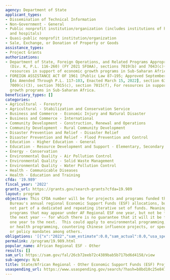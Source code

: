```yaml
---
agency: Department of State
applicant_types:
- Dissemination of Technical Information
- Non-Government - General
- Public nonprofit institution/organization (includes institutions of higher education
  and hospitals)
- Quasi-public nonprofit institution/organization
- Sale, Exchange, or Donation of Property or Goods
assistance_types:
- Project Grants
authorizations:
- Department of State, Foreign Operations, and Related Programs Appropriations Act,
  (Div. K, P.L. 116-260) (FY 2021 SFOAA), sections 7019(b) and 7043(c)(2), For ESF
  resources in support of economic growth programs in Sub-Saharan Africa.
- FOREIGN ASSISTANCE ACT OF 1961 [Public Law 87–195; Approved September 4, 1961],
  [As Amended Through P.L. 117–103, Enacted March 15, 2022], section 634A, section
  7009(c)(3), section 7015(c), section 7015(f), For resources in support of economic
  growth programs in Sub-Saharan Africa.
beneficiary_types: []
categories:
- Agricultural - Forestry
- Agricultural - Stabilization and Conservation Service
- Business and Commerce - Economic Injury and Natural Disaster
- Business and Commerce - International
- Community Development - Construction, Renewal and Operations
- Community Development - Rural Community Development
- Disaster Prevention and Relief - Disaster Relief
- Disaster Prevention and Relief - Flood Prevention and Control
- Education - Higher Education - General
- Education - Resource Development and Support - Elementary, Secondary Education
- Energy - Conservation
- Environmental Quality - Air Pollution Control
- Environmental Quality - Solid Waste Management
- Environmental Quality - Water Pollution Control
- Health - Communicable Diseases
- Health - Education and Training
cfda: '19.989'
fiscal_year: '2022'
grants_url: https://grants.gov/search-grants?cfda=19.989
layout: program
objective: This CFDA number will be for projects and programs funded through the Africa
  Bureau's annual regional Economic Support Funds (ESF) allocations, but that are
  not part of a dedicated and repeating iterative set of funds. Meaning, for those
  programs that may appear under AF Regional ESF one year, but not be funded at all
  the next year -- for which there is no guarantee that it will it be funded from
  one year to the next.  This could apply to environmental programming, educational
  or health programming, countering Chinese influence projects, or specific ear-marks
  or policy mandates among others.
obligations: '[{"x":"2022","sam_estimate":0.0,"sam_actual":0.0,"usa_spending_actual":1192939.0},{"x":"2023","sam_estimate":5295000.0,"sam_actual":0.0,"usa_spending_actual":5228919.4},{"x":"2024","sam_estimate":0.0,"sam_actual":0.0,"usa_spending_actual":1105181.0}]'
permalink: /program/19.989.html
popular_name: African Regional ESF - Other
results: []
sam_url: https://sam.gov/fal/26cb72eeb72c4389bab5b717bd6d4158/view
sub-agency: N/A
title: State/African Regional - Other Economic Support Funds (ESF) Projects/Programs
usaspending_url: https://www.usaspending.gov/search/?hash=b8bd10c25e8470f4c891deffdebbca20
---
```

